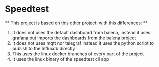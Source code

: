 # Speedtest
**
This project is based on this other project: with this differences:
**

1. It does not uses the default dashboard from balena, instead it uses grafana but imports the dashboards from the balena project
2. It does not uses mqtt nor telegraf instead it uses the python script to publish to the Influxdb directly
3. This uses the linux docker branches of every part of the project
4. It uses the linux binary of the speedtest cli app